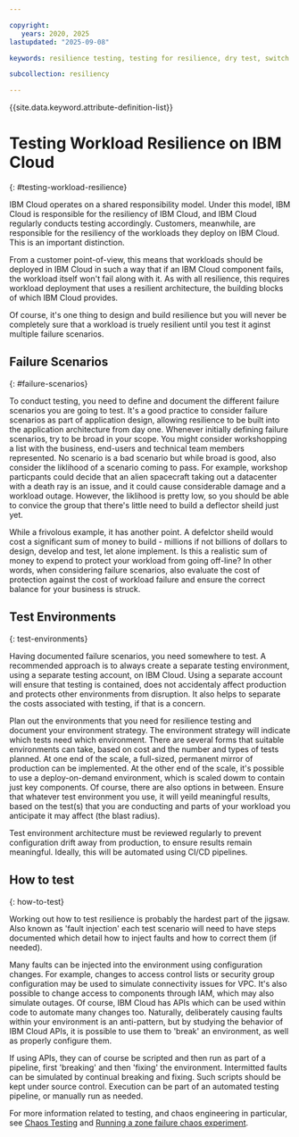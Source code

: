 ```yaml
---

copyright:
   years: 2020, 2025
lastupdated: "2025-09-08"

keywords: resilience testing, testing for resilience, dry test, switch over, resilience simulation

subcollection: resiliency

---
```


{{site.data.keyword.attribute-definition-list}}

# Testing Workload Resilience on IBM Cloud
{: #testing-workload-resilience}

IBM Cloud operates on a shared responsibility model. Under this model, IBM Cloud is responsible for the resiliency of IBM Cloud, and IBM Cloud regularly conducts testing accordingly. Customers, meanwhile, are responsible for the resiliency of the workloads they deploy on IBM Cloud. This is an important distinction.

From a customer point-of-view, this means that workloads should be deployed in IBM Cloud in such a way that if an IBM Cloud component fails, the workload itself won't fail along with it. As with all resilience, this requires workload deployment that uses a resilient architecture, the building blocks of which IBM Cloud provides.

Of course, it's one thing to design and build resilience but you will never be completely sure that a workload is truely resilient until you test it aginst multiple failure scenarios.

## Failure Scenarios
{: #failure-scenarios}

To conduct testing, you need to define and document the different failure scenarios you are going to test. It's a good practice to consider failure scenarios as part of application design, allowing resilience to be built into the application architecture from day one. Whenever initially defining failure scenarios, try to be broad in your scope. You might consider workshopping a list with the business, end-users and technical team members represented. No scenario is a bad scenario but while broad is good, also consider the liklihood of a scenario coming to pass. For example, workshop particpants could decide that an alien spacecraft taking out a datacenter with a death ray is an issue, and it could cause considerable damage and a workload outage. However, the liklihood is pretty low, so you should be able to convice the group that there's little need to build a deflector sheild just yet.

While a frivolous example, it has another point. A defelctor sheild would cost a significant sum of money to build - millions if not billions of dollars to design, develop and test, let alone implement. Is this a realistic sum of money to expend to protect your workload from going off-line? In other words, when considering failure scenarios, also evaluate the cost of protection against the cost of workload failure and ensure the correct balance for your business is struck.

## Test Environments
{: test-environments}

Having documented failure scenarios, you need somewhere to test. A recommended approach is to always create a separate testing environment, using a separate testing account, on IBM Cloud. Using a separate account will ensure that testing is contained, does not accidentaly affect production and protects other environments from disruption. It also helps to separate the costs associated with testing, if that is a concern.

Plan out the environments that you need for resilience testing and document your environment strategy. The environment strategy will indicate which tests need which environment. There are several forms that suitable environments can take, based on cost and the number and types of tests planned. At one end of the scale, a full-sized, permanent mirror of production can be implemented.  At the other end of the scale, it's possible to use a deploy-on-demand environment, which is scaled dowm to contain just key components. Of course, there are also options in between. Ensure that whatever test environment you use, it will yeild meaningful results, based on the test(s) that you are conducting and parts of your workload you anticipate it may affect (the blast radius).

Test environment architecture must be reviewed regularly to prevent configuration drift away from production, to ensure results remain meaningful. Ideally, this will be automated using CI/CD pipelines.

## How to test
{: how-to-test}

Working out how to test resilience is probably the hardest part of the jigsaw. Also known as 'fault injection' each test scenario will need to have steps documented which detail how to inject faults and how to correct them (if needed).

Many faults can be injected into the environment using configuration changes. For example, changes to access control lists or security group configuration may be used to simulate connectivity issues for VPC. It's also possible to change access to components through IAM, which may also simulate outages. Of course, IBM Cloud has APIs which can be used within code to automate many changes too. Naturally, deliberately causing faults within your environment is an anti-pattern, but by studying the behavior of IBM Cloud APIs, it is possible to use them to 'break' an environment, as well as properly configure them.

If using APIs, they can of course be scripted and then run as part of a pipeline, first 'breaking' and then 'fixing' the environment. Intermitted faults can be simulated by continual breaking and fixing. Such scripts should be kept under source control. Execution can be part of an automated testing pipeline, or manually run as needed.

For more information related to testing, and chaos engineering in particular, see [Chaos Testing](/docs/resiliency?topic=resiliency-chaos-testing) and [Running a zone failure chaos experiment](/docs/resiliency?topic=resiliency-tutorial-litmuschaos).
